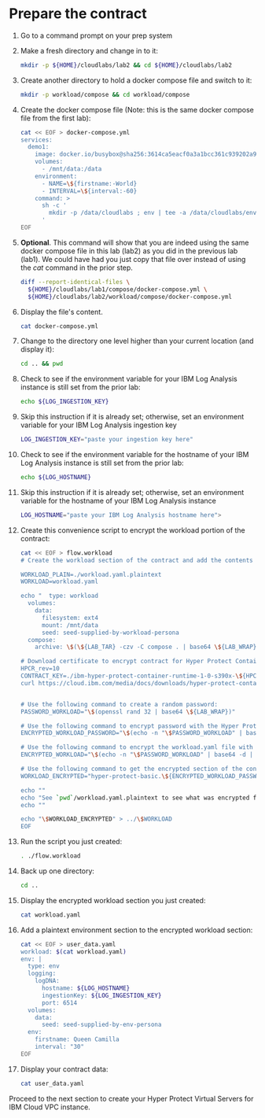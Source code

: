# Prepare the contract 

1. Go to a command prompt on your prep system

1. Make a fresh directory and change in to it:

    ``` bash
    mkdir -p ${HOME}/cloudlabs/lab2 && cd ${HOME}/cloudlabs/lab2
    ```

1. Create another directory to hold a docker compose file and switch to it:

    ``` bash
    mkdir -p workload/compose && cd workload/compose
    ```

1. Create the docker compose file (Note: this is the same docker compose file from the first lab):

    ``` bash
    cat << EOF > docker-compose.yml    
    services:
      demo1:
        image: docker.io/busybox@sha256:3614ca5eacf0a3a1bcc361c939202a974b4902b9334ff36eb29ffe9011aaad83
        volumes:
          - /mnt/data:/data
        environment:
          - NAME=\${firstname:-World}
          - INTERVAL=\${interval:-60}
        command: >
          sh -c '
            mkdir -p /data/cloudlabs ; env | tee -a /data/cloudlabs/env.out; cat /data/cloudlabs/env.out; head /data/cloudlabs/greetings.out ; tail /data/cloudlabs/greetings.out ; while true ; do sleep \$\${INTERVAL} ; echo hello \$\${NAME} the time is \$\$(date) | tee -a /data/cloudlabs/greetings.out ; done
          '
    EOF
    ```

1. **Optional**.  This command will show that you are indeed using the same docker compose file in this lab (lab2)  as you did in the previous lab (lab1).  We could have had you just copy that file over instead of using the *cat* command in the prior step.


    ``` bash
    diff --report-identical-files \
      ${HOME}/cloudlabs/lab1/compose/docker-compose.yml \
      ${HOME}/cloudlabs/lab2/workload/compose/docker-compose.yml
    ```

1. Display the file's content.

    ``` bash
    cat docker-compose.yml
    ```

1. Change to the directory one level higher than your current location (and display it):

    ``` bash
    cd .. && pwd
    ```
    
1. Check to see if the environment variable for your IBM Log Analysis instance is still set from the prior lab:

    ``` bash
    echo ${LOG_INGESTION_KEY}
    ```

1. Skip this instruction if it is already set; otherwise, set an environment variable for your IBM Log Analysis ingestion key

    ``` bash
    LOG_INGESTION_KEY="paste your ingestion key here"
    ```

1. Check to see if the environment variable for the hostname of your IBM Log Analysis instance is still set from the prior lab:

    ``` bash
    echo ${LOG_HOSTNAME}
    ```

1. Skip this instruction if it is already set; otherwise, set an environment variable for the hostname of your IBM Log Analysis instance

    ``` bash
    LOG_HOSTNAME="paste your IBM Log Analysis hostname here">
    ```

1. Create this convenience script to encrypt the workload portion of the contract:
 
    ``` bash
    cat << EOF > flow.workload
    # Create the workload section of the contract and add the contents in the workload.yaml file.
    
    WORKLOAD_PLAIN=./workload.yaml.plaintext
    WORKLOAD=workload.yaml
    
    echo "  type: workload
      volumes:
        data:
          filesystem: ext4
          mount: /mnt/data
          seed: seed-supplied-by-workload-persona
      compose:
        archive: \$(\${LAB_TAR} -czv -C compose . | base64 \${LAB_WRAP})" > \${WORKLOAD_PLAIN}
    
    # Download certificate to encrypt contract for Hyper Protect Container Runtime:
    HPCR_rev=10
    CONTRACT_KEY=./ibm-hyper-protect-container-runtime-1-0-s390x-\${HPCR_rev}-encrypt.crt
    curl https://cloud.ibm.com/media/docs/downloads/hyper-protect-container-runtime/ibm-hyper-protect-container-runtime-1-0-s390x-\${HPCR_rev}-encrypt.crt > \${CONTRACT_KEY}
    
    
    # Use the following command to create a random password:
    PASSWORD_WORKLOAD="\$(openssl rand 32 | base64 \${LAB_WRAP})"
    
    # Use the following command to encrypt password with the Hyper Protect Container Runtime Contract Encryption Key:
    ENCRYPTED_WORKLOAD_PASSWORD="\$(echo -n "\$PASSWORD_WORKLOAD" | base64 -d | openssl rsautl -encrypt -inkey \$CONTRACT_KEY -certin | base64 \${LAB_WRAP})"
    
    # Use the following command to encrypt the workload.yaml file with a random password:
    ENCRYPTED_WORKLOAD="\$(echo -n "\$PASSWORD_WORKLOAD" | base64 -d | openssl enc -aes-256-cbc -pbkdf2 -pass stdin -in "\$WORKLOAD_PLAIN" | base64 \${LAB_WRAP})"
    
    # Use the following command to get the encrypted section of the contract:
    WORKLOAD_ENCRYPTED="hyper-protect-basic.\${ENCRYPTED_WORKLOAD_PASSWORD}.\${ENCRYPTED_WORKLOAD}"
    
    echo ""
    echo "See `pwd`/workload.yaml.plaintext to see what was encrypted for the workload section of your contract"
    echo ""
    
    echo "\$WORKLOAD_ENCRYPTED" > ../\$WORKLOAD
    EOF
    ```

1. Run the script you just created:

    ``` bash
    . ./flow.workload
    ```

1. Back up one directory:

    ``` bash
    cd ..
    ```

1. Display the encrypted workload section you just created:  

    ``` bash
    cat workload.yaml
    ```

1. Add a plaintext environment section to the encrypted workload section:

    ``` bash
    cat << EOF > user_data.yaml
    workload: $(cat workload.yaml)
    env: |
      type: env
      logging:
        logDNA:
          hostname: ${LOG_HOSTNAME}
          ingestionKey: ${LOG_INGESTION_KEY}
          port: 6514
      volumes:
        data:
          seed: seed-supplied-by-env-persona
      env:
        firstname: Queen Camilla
        interval: "30"
    EOF
    ```
   
1. Display your contract data:

    ``` bash
    cat user_data.yaml
    ```

Proceed to the next section to create your Hyper Protect Virtual Servers for IBM Cloud VPC instance.

  
